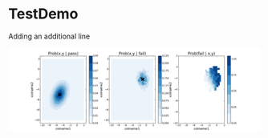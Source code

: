 # TestDemo

Adding an additional line

![](https://github.com/browndogbothareen/TestDemo/blob/master/dummy.png)
